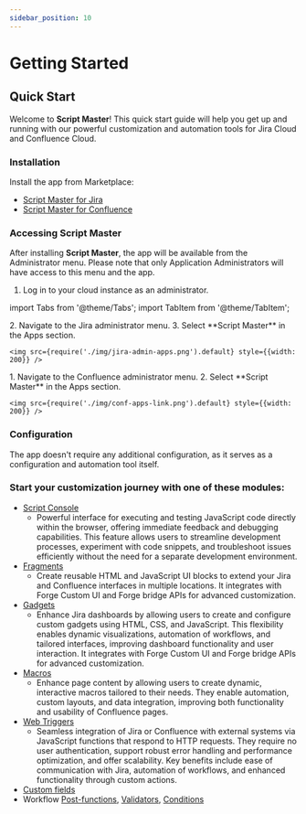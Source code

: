 ```yaml
---
sidebar_position: 10
---
```


# Getting Started

## Quick Start

Welcome to **Script Master**! This quick start guide will help you get up and running with our powerful customization and automation tools for Jira Cloud and Confluence Cloud.


### Installation

Install the app from Marketplace:

- [Script Master for Jira](https://marketplace.atlassian.com/apps/1233958/script-master-for-jira)
- [Script Master for Confluence](https://marketplace.atlassian.com/apps/1234082/script-master-for-confluence)


### Accessing Script Master

After installing **Script Master**, the app will be available from the Administrator menu. Please note that only Application Administrators will have access to this menu and the app.

1. Log in to your cloud instance as an administrator.

import Tabs from '@theme/Tabs';
import TabItem from '@theme/TabItem';

<Tabs>
  <TabItem value="jira" label="In Jira version" default>
    2. Navigate to the Jira administrator menu.
    3. Select **Script Master** in the Apps section.

    <img src={require('./img/jira-admin-apps.png').default} style={{width: 200}} />
  </TabItem>
  <TabItem value="conf" label="In Confluence version">
    1. Navigate to the Confluence administrator menu.
    2. Select **Script Master** in the Apps section.
   
    <img src={require('./img/conf-apps-link.png').default} style={{width: 200}} />
  </TabItem>
</Tabs>


### Configuration

The app doesn't require any additional configuration, as it serves as a configuration and automation tool itself.


### Start your customization journey with one of these modules:

- [Script Console](./script-console/index.md)
  - Powerful interface for executing and testing JavaScript code directly within the browser, offering immediate feedback and debugging capabilities. This feature allows users to streamline development processes, experiment with code snippets, and troubleshoot issues efficiently without the need for a separate development environment.
- [Fragments](./fragments/index.md)
  - Create reusable HTML and JavaScript UI blocks to extend your Jira and Confluence interfaces in multiple locations. It integrates with Forge Custom UI and Forge bridge APIs for advanced customization.
- [Gadgets](./gadgets/index.md)
  - Enhance Jira dashboards by allowing users to create and configure custom gadgets using HTML, CSS, and JavaScript. This flexibility enables dynamic visualizations, automation of workflows, and tailored interfaces, improving dashboard functionality and user interaction. It integrates with Forge Custom UI and Forge bridge APIs for advanced customization.
- [Macros](./macros/index.md)
  - Enhance page content by allowing users to create dynamic, interactive macros tailored to their needs. They enable automation, custom layouts, and data integration, improving both functionality and usability of Confluence pages.
- [Web Triggers](./web-triggers/index.md)
  - Seamless integration of Jira or Confluence with external systems via JavaScript functions that respond to HTTP requests. They require no user authentication, support robust error handling and performance optimization, and offer scalability. Key benefits include ease of communication with Jira, automation of workflows, and enhanced functionality through custom actions.
- [Custom fields](./custom-fields/)
- Workflow [Post-functions](./post-functions/), [Validators](./workflow-validators/), [Conditions](./workflow-conditions/)

